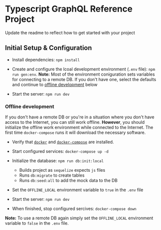 # Typescript GraphQL Reference Project

Update the readme to reflect how to get started with your project

## Initial Setup & Configuration

- Install dependencies: `npm install`

- Create and configure the lcoal development environment (`.env` file): `npm run gen:env`. **Note:** Most of the environment coniguration sets variables for connecting to a remote DB. If you don't have one, select the defaults and continue to [offline development](#offline-development) below

- Start the server: `npm run dev`

### Offline development

If you don't have a remote DB or you're in a situation where you don't have access to the Internet, you can still work offline. **However**, you should initialize the offline work environment while connected to the Internet. The first time `docker-compose` runs it will download the necessary software.

- Verify that [`docker`](https://docs.docker.com/install/) and [`docker-compose`](https://docs.docker.com/compose/install/) are installed.

- Start configured services: `docker-compose up -d`

- Initialize the database: `npm run db:init:local`

  - Builds project as `sequelize` expects `js` files
  - Runs `db:migrate` to create tables
  - Runs `db:seed:all` to add the mock data to the DB

- Set the `OFFLINE_LOCAL` environment variable to `true` in the `.env` file

* Start the server: `npm run dev`

* When finished, stop configured sercives: `docker-compose down`

**Note:** To use a remote DB again simply set the `OFFLINE_LOCAL` environment variable to `false` in the `.env` file.

